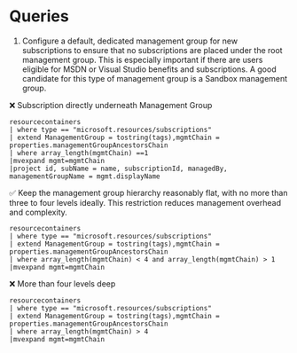 # Queries

1. Configure a default, dedicated management group for new subscriptions to ensure that no subscriptions are placed under the root management group. This is especially important if there are users eligible for MSDN or Visual Studio benefits and subscriptions. A good candidate for this type of management group is a Sandbox management group.

❌ Subscription directly underneath Management Group

```kusto
resourcecontainers
| where type == "microsoft.resources/subscriptions"
| extend ManagementGroup = tostring(tags),mgmtChain = properties.managementGroupAncestorsChain
| where array_length(mgmtChain) ==1
|mvexpand mgmt=mgmtChain
|project id, subName = name, subscriptionId, managedBy, managementGroupName = mgmt.displayName
```

✅ Keep the management group hierarchy reasonably flat, with no more than three to four levels ideally. This restriction reduces management overhead and complexity.

```kusto
resourcecontainers
| where type == "microsoft.resources/subscriptions"
| extend ManagementGroup = tostring(tags),mgmtChain = properties.managementGroupAncestorsChain
| where array_length(mgmtChain) < 4 and array_length(mgmtChain) > 1
|mvexpand mgmt=mgmtChain
```

❌ More than four levels deep

```kusto
resourcecontainers
| where type == "microsoft.resources/subscriptions"
| extend ManagementGroup = tostring(tags),mgmtChain = properties.managementGroupAncestorsChain
| where array_length(mgmtChain) > 4
|mvexpand mgmt=mgmtChain
```